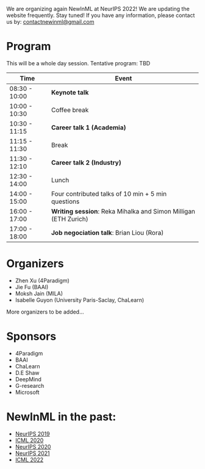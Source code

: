 We are organizing again NewInML at NeurIPS 2022! We are updating the website frequently. Stay tuned! If you have any information, please contact us by: contactnewinml@gmail.com

# Program

This will be a whole day session. 
Tentative program: TBD

|**Time**  | **Event**|
|-|--------------------------------------------------|
|08:30 - 10:00| **Keynote talk**  |
|10:00 - 10:30| Coffee break |
|10:30 - 11:15| **Career talk 1 (Academia)** |
|11:15 - 11:30| Break |
|11:30 - 12:10| **Career talk 2 (Industry)**|
|12:30 - 14:00| Lunch |
|14:00 - 15:00| Four contributed talks of 10 min + 5 min questions|
|16:00 - 17:00| **Writing session**: Reka Mihalka and Simon Milligan (ETH Zurich)|
|17:00 - 18:00| **Job negociation talk**: Brian Liou (Rora)|

# Organizers

- Zhen Xu (4Paradigm)
- Jie Fu (BAAI)
- Moksh Jain (MILA)
- Isabelle Guyon (University Paris-Saclay, ChaLearn)

More organizers to be added...

# Sponsors

- 4Paradigm
- BAAI
- ChaLearn
- D.E Shaw
- DeepMind
- G-research
- Microsoft

# NewInML in the past:
- [NeurIPS 2019](https://nehzux.github.io/NewInML2019/)
- [ICML 2020](https://nehzux.github.io/NewInML2020ICML/)
- [NeurIPS 2020](https://vanyacohen.github.io/NewInML)
- [NeurIPS 2021](https://sunhaozhe.github.io/NewInML2021_NeurIPS/)
- [ICML 2022](https://ablacan.github.io/NewInML2022_ICML/)
